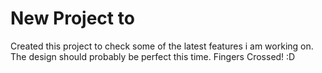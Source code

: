 # New Project to

Created this project to check some of the latest features i am working on. The design should probably be perfect this time. Fingers Crossed! :D
